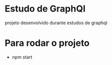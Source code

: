 # Estudo de GraphQl
projeto desenvolvido durante estudos de graphql 


# Para rodar o projeto

- npm start

